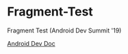 # Fragment-Test

Fragment Test (Android Dev Summit '19)

[Android Dev Doc](https://developer.android.com/training/basics/fragments/testing)
